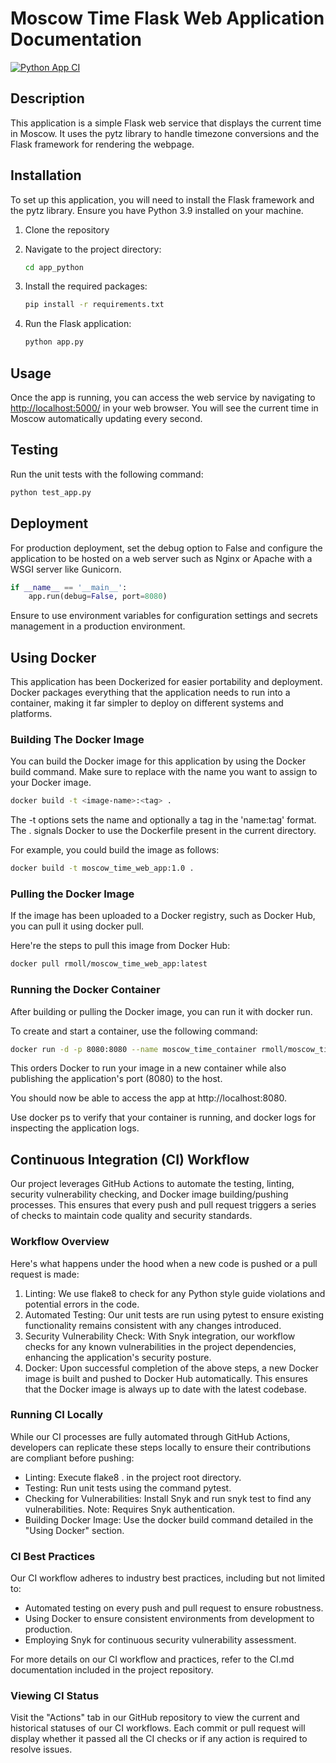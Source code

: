 # Moscow Time Flask Web Application Documentation
[![Python App CI](https://github.com/r-mol/S24-DevOps-labs/actions/workflows/python-app.yml/badge.svg)](https://github.com/r-mol/S24-DevOps-labs/actions/workflows/python-app.yml)

## Description

This application is a simple Flask web service that displays the current time in Moscow. It uses the pytz library to
handle timezone conversions and the Flask framework for rendering the webpage.

## Installation

To set up this application, you will need to install the Flask framework and the pytz library. Ensure you have Python
3.9 installed on your machine.

1. Clone the repository

2. Navigate to the project directory:

    ```bash
    cd app_python
    ```

3. Install the required packages:

    ```bash
    pip install -r requirements.txt
    ```

4. Run the Flask application:

    ```bash
    python app.py
    ```

## Usage

Once the app is running, you can access the web service by navigating to <http://localhost:5000/> in your web browser. You
will see the current time in Moscow automatically updating every second.

## Testing

Run the unit tests with the following command:

```bash
python test_app.py
```

## Deployment

For production deployment, set the debug option to False and configure the application to be hosted on a web server such
as Nginx or Apache with a WSGI server like Gunicorn.

```python
if __name__ == '__main__':
    app.run(debug=False, port=8080)
```

Ensure to use environment variables for configuration settings and secrets management in a production environment.

## Using Docker

This application has been Dockerized for easier portability and deployment. Docker packages everything that the application needs to run into a container, making it far simpler to deploy on different systems and platforms.

### Building The Docker Image

You can build the Docker image for this application by using the Docker build command. Make sure to replace <image-name> with the name you want to assign to your Docker image.

```bash
docker build -t <image-name>:<tag> .
```

The -t options sets the name and optionally a tag in the 'name:tag' format. The . signals Docker to use the Dockerfile present in the current directory.

For example, you could build the image as follows:

```bash
docker build -t moscow_time_web_app:1.0 .
```

### Pulling the Docker Image

If the image has been uploaded to a Docker registry, such as Docker Hub, you can pull it using docker pull.

Here're the steps to pull this image from Docker Hub:

```bash
docker pull rmoll/moscow_time_web_app:latest
```

### Running the Docker Container

After building or pulling the Docker image, you can run it with docker run.

To create and start a container, use the following command:

```bash
docker run -d -p 8080:8080 --name moscow_time_container rmoll/moscow_time_web_app:latest
```
This orders Docker to run your image in a new container while also publishing the application's port (8080) to the host.

You should now be able to access the app at http://localhost:8080.

Use docker ps to verify that your container is running, and docker logs <container-id> for inspecting the application logs.

## Continuous Integration (CI) Workflow

Our project leverages GitHub Actions to automate the testing, linting, security vulnerability checking, and Docker image building/pushing processes. This ensures that every push and pull request triggers a series of checks to maintain code quality and security standards.

### Workflow Overview

Here's what happens under the hood when a new code is pushed or a pull request is made:

1. Linting: We use flake8 to check for any Python style guide violations and potential errors in the code.
2. Automated Testing: Our unit tests are run using pytest to ensure existing functionality remains consistent with any changes introduced.
3. Security Vulnerability Check: With Snyk integration, our workflow checks for any known vulnerabilities in the project dependencies, enhancing the application's security posture.
4. Docker: Upon successful completion of the above steps, a new Docker image is built and pushed to Docker Hub automatically. This ensures that the Docker image is always up to date with the latest codebase.

### Running CI Locally

While our CI processes are fully automated through GitHub Actions, developers can replicate these steps locally to ensure their contributions are compliant before pushing:

- Linting: Execute flake8 . in the project root directory.
- Testing: Run unit tests using the command pytest.
- Checking for Vulnerabilities: Install Snyk and run snyk test to find any vulnerabilities. Note: Requires Snyk authentication.
- Building Docker Image: Use the docker build command detailed in the "Using Docker" section.

### CI Best Practices

Our CI workflow adheres to industry best practices, including but not limited to:

- Automated testing on every push and pull request to ensure robustness.
- Using Docker to ensure consistent environments from development to production.
- Employing Snyk for continuous security vulnerability assessment.

For more details on our CI workflow and practices, refer to the CI.md documentation included in the project repository.

### Viewing CI Status

Visit the "Actions" tab in our GitHub repository to view the current and historical statuses of our CI workflows. Each commit or pull request will display whether it passed all the CI checks or if any action is required to resolve issues.
